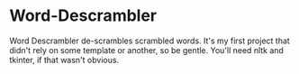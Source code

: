 # Word-Descrambler
Word Descrambler de-scrambles scrambled words. It's my first project that didn't rely on some template or another, so be gentle.
You'll need nltk and tkinter, if that wasn't obvious.
